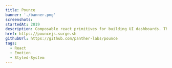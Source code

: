 ```yaml
---
title: Pounce
banner: './banner.png'
screenshots:
startedAt: 2019
description: Composable react primitives for building UI dashboards. This design library is currently powering the UI of Panther
href: https://pouncejs.surge.sh
githubUrl: https://github.com/panther-labs/pounce
tags:
  - React
  - Emotion
  - Styled-System
---
```

